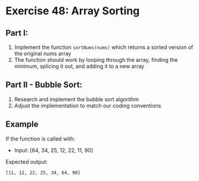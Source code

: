 # Exercise 48: Array Sorting

## Part I:

1. Implement the function `sortNums(nums)` which returns a sorted version of the original nums array
2. The function should work by looping through the array, finding the minimum, splicing it out, and adding it to a new array

## Part II - Bubble Sort:

1. Research and implement the bubble sort algorithm
1. Adjust the implementation to match our coding conventions

## Example
If the function is called with:
- Input: [64, 34, 25, 12, 22, 11, 90]

Expected output:
```
[11, 12, 22, 25, 34, 64, 90]
```